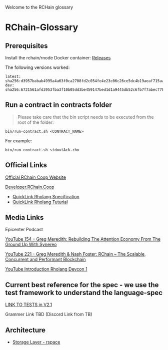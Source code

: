 ﻿Welcome to the RCHain glossary
 

# RChain-Glossary

## Prerequisites

Install the rchain/rnode Docker container: [Releases](https://github.com/rchain/rchain/releases)

The following versions worked:

```
latest: sha256:d3957babab4995a4a63f0ca2708fd2c054fe4e23c06c26ce5dc4b19aeaf715aa
dev: sha256:6721561afd3953fba3f10b05dd3be459147bed1d1a9445db52c6fb7f7abec778
```

## Run a contract in contracts folder

> Please take care that the bin script needs to be executed from the root of the folder:


```
bin/run-contract.sh <CONTRACT_NAME>
```

For example:

```
bin/run-contract.sh stdoutAck.rho
```

## Official Links

[Official RChain Coop Website](https://www.rchain.coop/)

[Developer.RChain.Coop](https://developer.rchain.coop/)

* [QuickLink Rholang Specification](https://developer.rchain.coop/rholang-spec-0.2.pdf)
* [QuickLink Rholang Tuturial](https://developer.rchain.coop/tutorial)

## Media Links

Epicenter Podcast

[YouTube 154 – Greg Meredith: Rebuilding The Attention Economy From The Ground Up With Synereo](https://www.youtube.com/watch?v=0jRNSEt-D9A)

[YouTube 221 - Greg Meredith & Nash Foster: RChain – The Scalable, Concurrent and Performant Blockchain](https://www.youtube.com/watch?v=kojlx2ykRsA)

[YouTube Introduction Rholang Devcon 1](https://www.youtube.com/watch?v=7tW1fAWg6s8)

## Current best reference for the spec - we use the test framework to understand the language-spec

[LINK TO TESTS in V2.1](https://github.com/rchain/rchain/tree/master/rholang/examples/linking/v0.2)

Grammer Link TBD (Discord Link from TB)

## Architecture

  * [Storage Layer - rspace](https://github.com/rchain/rchain/tree/master/rspace)
